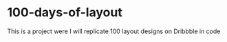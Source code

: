# 100-days-of-layout
This is a project were I will replicate 100 layout designs on Dribbble in code
